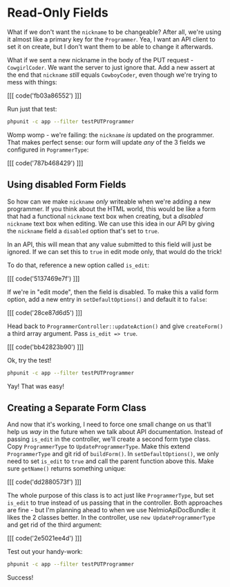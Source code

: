 # Read-Only Fields

What if we don't want the `nickname` to be changeable? After all, we're using
it almost like a primary key for the `Programmer`. Yea, I want an API client
to set it on create, but I don't want them to be able to change it afterwards.

What if we sent a new nickname in the body of the PUT request - `CowgirlCoder`.
We want the server to just ignore that. Add a new assert at the end that
`nickname` *still* equals `CowboyCoder`, even though we're trying to mess
with things:

[[[ code('fb03a86552') ]]]

Run just that test:

```bash
phpunit -c app --filter testPUTProgrammer
```

Womp womp - we're failing: the `nickname` *is* updated on the programmer.
That makes perfect sense: our form will update *any* of the 3 fields we
configured in `PogrammerType`:

[[[ code('787b468429') ]]]

## Using disabled Form Fields

So how can we make `nickname` *only* writeable when we're adding a new programmer.
If you think about the HTML world, this would be like a form that had a
functional `nickname` text box when creating, but a *disabled* `nickname`
text box when editing. We can use this idea in our API by giving the `nickname`
field a `disabled` option that's set to `true`.

In an API, this will mean that any value submitted to this field will just
be ignored. If we can set this to `true` in edit mode only, that would do
the trick!

To do that, reference a new option called `is_edit`:

[[[ code('5137469e7f') ]]]

If we're in "edit mode", then the field is disabled. To make this a valid
form option, add a new entry in `setDefaultOptions()` and default it to
`false`:

[[[ code('28ce87d6d5') ]]]

Head back to `ProgrammerController::updateAction()` and give `createForm()`
a third array argument. Pass `is_edit => true`.

[[[ code('bb42823b90') ]]]

Ok, try the test!

```bash
phpunit -c app --filter testPUTProgrammer
```

Yay! That was easy!

## Creating a Separate Form Class

And now that it's working, I need to force one small change on us that'll
help us *way* in the future when we talk about API documentation. Instead
of passing `is_edit` in the controller, we'll create a second form type class.
Copy `ProgrammerType` to `UpdateProgrammerType`. Make this extend `ProgrammerType`
and git rid of `buildForm()`. In `setDefaultOptions()`, we only need to set
`is_edit` to `true` and call the parent function above this. Make sure `getName()`
returns something unique:

[[[ code('dd2880573f') ]]]

The whole purpose of this class is to act just like `ProgrammerType`, but
set `is_edit` to true instead of us passing that in the controller. Both
approaches are fine - but I'm planning ahead to when we use NelmioApiDocBundle:
it likes the 2 classes better. In the controller, use `new UpdateProgrammerType`
and get rid of the third argument:

[[[ code('2e5021ee4d') ]]]

Test out your handy-work:

```bash
phpunit -c app --filter testPUTProgrammer
```

Success!
